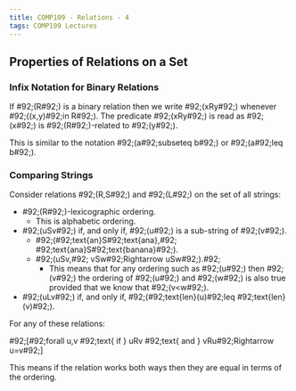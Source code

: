 ```yaml
---
title: COMP109 - Relations - 4
tags: COMP109 Lectures
---
```

## Properties of Relations on a Set
### Infix Notation for Binary Relations
If \#92;(R\#92;) is a binary relation then we write \#92;(xRy\#92;) whenever \#92;((x,y)\#92;in R\#92;). The predicate \#92;(xRy\#92;) is read as \#92;(x\#92;) is \#92;(R\#92;)-related to \#92;(y\#92;).

This is similar to the notation \#92;(a\#92;subseteq b\#92;) or \#92;(a\#92;leq b\#92;). 

### Comparing Strings
Consider relations \#92;(R,S\#92;) and \#92;(L\#92;) on the set of all strings:

* \#92;(R\#92;)-lexicographic ordering.
	* This is alphabetic ordering.
* \#92;(uSv\#92;) if, and only if, \#92;(u\#92;) is a sub-string of \#92;(v\#92;).
	* \#92;(\#92;text{an}S\#92;text{ana},\#92; \#92;text{ana}S\#92;text{banana}\#92;).
	* \#92;(uSv,\#92; vSw\#92;Rightarrow uSw\#92;).\#92;
		* This means that for any ordering such as \#92;(u\#92;) then \#92;(v\#92;) the ordering of \#92;(u\#92;) and \#92;(w\#92;) is also true provided that we know that \#92;(v<w\#92;).
* \#92;(uLv\#92;) if, and only if, \#92;(\#92;text{len}(u)\#92;leq \#92;text{len}(v)\#92;).

For any of these relations:

\#92;[\#92;forall u,v \#92;text{ if } uRv \#92;text{ and } vRu\#92;Rightarrow u=v\#92;]

This means if the relation works both ways then they are equal in terms of the ordering.
